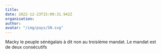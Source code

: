 ```yaml
---
title: 
date: 2022-12-23T15:09:31.942Z
organisation: 
author: 
avatar: "/img/pays/SN.svg"
---
```


Macky le peuple sénégalais à dit non au troisième mandat.
Le mandat est de deux consécutifs